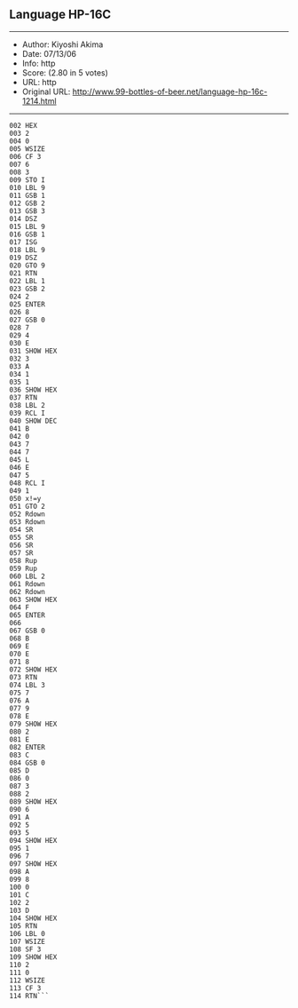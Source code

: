 
## Language HP-16C ##
---
- Author: Kiyoshi Akima
- Date: 07/13/06
- Info: http
- Score:  (2.80 in 5 votes)
- URL: http
- Original URL: http://www.99-bottles-of-beer.net/language-hp-16c-1214.html
---

```001 LBL B
002 HEX
003 2
004 0
005 WSIZE
006 CF 3
007 6
008 3
009 STO I
010 LBL 9
011 GSB 1
012 GSB 2
013 GSB 3
014 DSZ
015 LBL 9
016 GSB 1
017 ISG
018 LBL 9
019 DSZ
020 GTO 9
021 RTN
022 LBL 1
023 GSB 2
024 2
025 ENTER
026 8
027 GSB 0
028 7
029 4
030 E
031 SHOW HEX
032 3
033 A
034 1
035 1
036 SHOW HEX
037 RTN
038 LBL 2
039 RCL I
040 SHOW DEC
041 B
042 0
043 7
044 7
045 L
046 E
047 5
048 RCL I
049 1
050 x!=y
051 GTO 2
052 Rdown
053 Rdown
054 SR
055 SR
056 SR
057 SR
058 Rup
059 Rup
060 LBL 2
061 Rdown
062 Rdown
063 SHOW HEX
064 F
065 ENTER
066 
067 GSB 0
068 B
069 E
070 E
071 8
072 SHOW HEX
073 RTN
074 LBL 3
075 7
076 A
077 9
078 E
079 SHOW HEX
080 2
081 E
082 ENTER
083 C
084 GSB 0
085 D
086 0
087 3
088 2
089 SHOW HEX
090 6
091 A
092 5
093 5
094 SHOW HEX
095 1
096 7
097 SHOW HEX
098 A
099 8
100 0
101 C
102 2
103 D
104 SHOW HEX
105 RTN
106 LBL 0
107 WSIZE
108 SF 3
109 SHOW HEX
110 2
111 0
112 WSIZE
113 CF 3
114 RTN```
